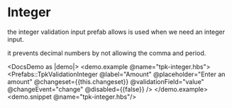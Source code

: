# Integer

the integer validation input prefab allows is used when we need an integer input.

it prevents decimal numbers by not allowing the comma and period.

<DocsDemo as |demo|>
  <demo.example @name="tpk-integer.hbs">
      <Prefabs::TpkValidationInteger
        @label="Amount"
        @placeholder="Enter an amount"
        @changeset={{this.changeset}} 
        @validationField="value"
        @changeEvent="change"
        @disabled={{false}}
      />
  </demo.example>
  <demo.snippet @name="tpk-integer.hbs"/>
</DocsDemo>